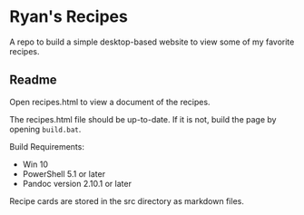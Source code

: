 ﻿# Ryan's Recipes

A repo to build a simple desktop-based website to view some of my favorite recipes.

## Readme

Open recipes.html to view a document of the recipes.

The recipes.html file should be up-to-date.
If it is not, build the page by opening `build.bat`.

Build Requirements:

- Win 10
- PowerShell 5.1 or later
- Pandoc version 2.10.1 or later

Recipe cards are stored in the src directory as markdown files.
